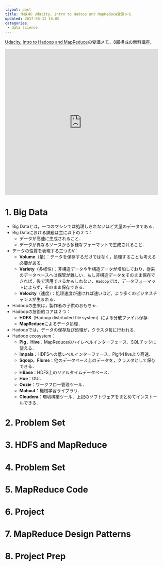 ```yaml
---
layout: post
title: 作成中）Udacity, Intro to Hadoop and MapReduce受講メモ
updated: 2017-08-12 16:00 
categories:
 - data science
---
```


[Udacity, Intro to Hadoop and MapReduce](https://www.udacity.com/course/intro-to-hadoop-and-mapreduce--ud617)の受講メモ．8部構成の無料講座．

<iframe width="100%" height="480" src="https://www.youtube.com/embed/DEQNknALf_8?rel=0" frameborder="0" allowfullscreen></iframe>

# 1. Big Data

* Big Dataとは，一つのマシンでは処理しきれないほど大量のデータである．
* Big Dataにおける課題は主に以下の２つ：
    * データが高速に生成されること．
    * データが異なるソースから多様なフォーマットで生成されること．
* データの性質を表現する三つのV：
    * **Volume**（量）：データを保存するだけではなく，処理することも考える必要がある．
    * **Variety**（多様性）：非構造データや半構造データが増加しており，従来のデータベースへは保管が難しい．もし非構造データをそのまま保存できれば，後で活用できるかもしれない．`Hadoop`では，データフォーマットによらず，そのまま保存できる．
    * **Velocity**（速度）：処理速度が速ければ速いほど，より多くのビジネスチャンスが生まれる．
* Hadoopの由来は，製作者の子供のおもちゃ．
* Hadoopの技術的コアは２つ：
    * **HDFS**（Hadoop distributed file system）による分散ファイル保存．
    * **MapReduce**によるデータ処理．
* Hadoopでは，データの保存及び処理が，クラスタ毎に行われる．
* Hadoop ecosystem：
    * **Pig**，**Hive**：MapReduceのハイレベルインターフェース．SQLチックに使える．
    * **Impala**：HDFSへの低レベルインターフェース．PigやHiveより高速．
    * **Sqoop**，**Flume**：他のデータベース上のデータを，クラスタとして保存できる．
    * **HBase**：HDFS上のリアルタイムデータベース．
    * **Hue**：GUI．
    * **Oozie**：ワークフロー管理ツール．
    * **Mahout**：機械学習ライブラリ．
    * **Cloudera**：環境構築ツール．上記のソフトウェアをまとめてインストールできる．

# 2. Problem Set

# 3. HDFS and MapReduce

# 4. Problem Set

# 5. MapReduce Code

# 6. Project

# 7. MapReduce Design Patterns

# 8. Project Prep
